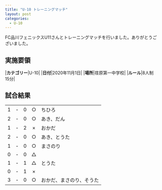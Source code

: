 ```yaml
---
title: "U-10 トレーニングマッチ"
layout: post
categories:
  - U-10
---
```


FC品川フェニックスU11さんとトレーニングマッチを行いました。ありがとうございました。

## 実施要領

|**カテゴリー**|U-10|
|**日付**|2020年11月1日|
|**場所**|荏原第一中学校|
|**ルール**|8人制15分|


## 試合結果

|    |   |    |         |    |
|:--:|:-:|:--:|:--:|:--------|
|    1| - |   0|○|ちひろ|
|    2| - |   0|○|あき、だん|
|    1| - |   2|×|おかだ|
|    2| - |   0|○|あき、とうた||
|    1| - |   0|○|まさのり|
|    0| - |   0|△||
|    1| - |   1|△|とうた|
|    0| - |   1|×||
|    3| - |   0|○|おかだ、まさのり、そうた|
